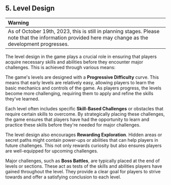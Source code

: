 ## 5. Level Design

| Warning |
|:------------------|
| As of October 19th, 2023, this is still in planning stages. Please note that the information provided here may change as the development progresses. |

The level design in the game plays a crucial role in ensuring that players acquire necessary skills and abilities before they encounter major challenges. This is achieved through various means:

The game's levels are designed with a **Progressive Difficulty** curve. This means that early levels are relatively easy, allowing players to learn the basic mechanics and controls of the game. As players progress, the levels become more challenging, requiring them to apply and refine the skills they've learned.

Each level often includes specific **Skill-Based Challenges** or obstacles that require certain skills to overcome. By strategically placing these challenges, the game ensures that players have had the opportunity to learn and practice these skills before they're needed for major challenges.

The level design also encourages **Rewarding Exploration**. Hidden areas or secret paths might contain power-ups or abilities that can help players in future challenges. This not only rewards curiosity but also ensures players are well-equipped for upcoming challenges.

Major challenges, such as **Boss Battles**, are typically placed at the end of levels or sections. These act as tests of the skills and abilities players have gained throughout the level. They provide a clear goal for players to strive towards and offer a satisfying conclusion to each level.
